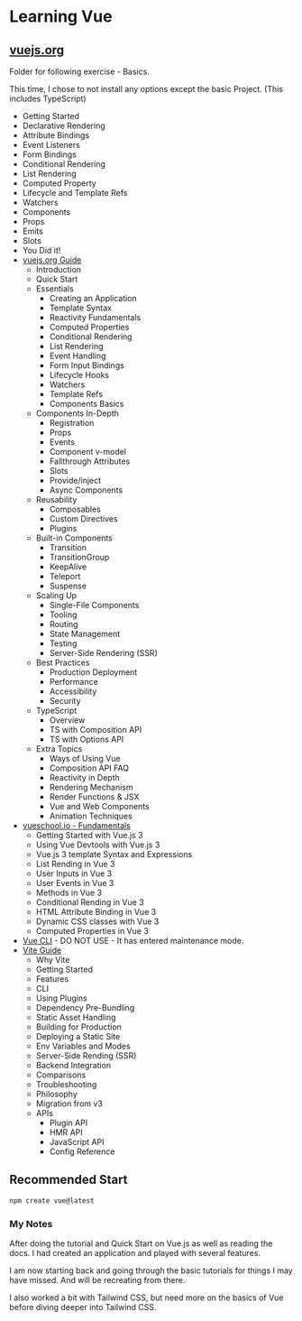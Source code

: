 # Learning Vue

## [vuejs.org](https://vuejs.org/tutorial/#step-1)
Folder for following exercise - Basics.

This time, I chose to not install any options except the basic Project. (This includes TypeScript)
  - Getting Started
  - Declarative Rendering
  - Attribute Bindings
  - Event Listeners
  - Form Bindings
  - Conditional Rendering
  - List Rendering
  - Computed Property
  - Lifecycle and Template Refs
  - Watchers
  - Components
  - Props
  - Emits
  - Slots
  - You Did it!
- [vuejs.org Guide](https://vuejs.org/guide/introduction.html)
  - Introduction
  - Quick Start
  - Essentials
    - Creating an Application
    - Template Syntax
    - Reactivity Fundamentals
    - Computed Properties
    - Conditional Rendering
    - List Rendering
    - Event Handling
    - Form Input Bindings
    - Lifecycle Hooks
    - Watchers
    - Template Refs
    - Components Basics
  - Components In-Depth
    - Registration
    - Props
    - Events
    - Component v-model
    - Fallthrough Attributes
    - Slots
    - Provide/inject
    - Async Components
  - Reusability
    - Composables
    - Custom Directives
    - Plugins
  - Built-in Components
    - Transition
    - TransitionGroup
    - KeepAlive
    - Teleport
    - Suspense
  - Scaling Up
    - Single-File Components
    - Tooling
    - Routing
    - State Management
    - Testing
    - Server-Side Rendering (SSR)
  - Best Practices
    - Production Deployment
    - Performance
    - Accessibility
    - Security
  - TypeScript
    - Overview
    - TS with Composition API
    - TS with Options API
  - Extra Topics
    - Ways of Using Vue
    - Composition API FAQ
    - Reactivity in Depth
    - Rendering Mechanism
    - Render Functions & JSX
    - Vue and Web Components
    - Animation Techniques
- [vueschool.io - Fundamentals](https://vueschool.io/courses/vuejs-3-fundamentals)
  - Getting Started with Vue.js 3
  - Using Vue Devtools with Vue.js 3
  - Vue.js 3 template Syntax and Expressions
  - List Rending in Vue 3
  - User Inputs in Vue 3
  - User Events in Vue 3
  - Methods in Vue 3
  - Conditional Rending in Vue 3
  - HTML Attribute Binding in Vue 3
  - Dynamic CSS classes with Vue 3
  - Computed Properties in Vue 3
- [Vue CLI](https://cli.vuejs.org/) - DO NOT USE - It has entered maintenance mode.
- [Vite Guide](https://vitejs.dev/guide/)
  - Why Vite
  - Getting Started
  - Features
  - CLI
  - Using Plugins
  - Dependency Pre-Bundling
  - Static Asset Handling
  - Building for Production
  - Deploying a Static Site
  - Env Variables and Modes
  - Server-Side Rending (SSR)
  - Backend Integration
  - Comparisons
  - Troubleshooting
  - Philosophy
  - Migration from v3
  - APIs
    - Plugin API
    - HMR API
    - JavaScript API
    - Config Reference

## Recommended Start
```bash
npm create vue@latest
```

### My Notes
After doing the tutorial and Quick Start on Vue.js as well as reading the docs. I had created an application and played with several features.

I am now starting back and going through the basic tutorials for things I may have missed. And will be recreating from there.

I also worked a bit with Tailwind CSS, but need more on the basics of Vue before diving deeper into Tailwind CSS.
